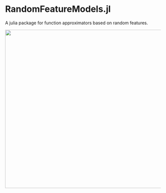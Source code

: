 # RandomFeatureModels.jl
A julia package for function approximators based on random features.

<img src="https://github.com/dynamic-queries/RandomFeatureModels.jl/assets/81833704/1d479a08-a802-4d6b-a8a8-e91ee604af61" width="512">

